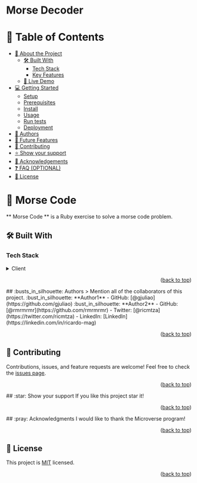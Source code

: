 # Morse Decoder

<!-- TABLE OF CONTENTS -->
# :green_book: Table of Contents
- [:book: About the Project](#about-project)
  - [:hammer_and_wrench: Built With](#built-with)
    - [Tech Stack](#tech-stack)
    - [Key Features](#key-features)
  - [:rocket: Live Demo](#live-demo)
- [:computer: Getting Started](#getting-started)
  - [Setup](#setup)
  - [Prerequisites](#prerequisites)
  - [Install](#install)
  - [Usage](#usage)
  - [Run tests](#run-tests)
  - [Deployment](#triangular_flag_on_post-deployment)
- [:busts_in_silhouette: Authors](#authors)
- [:telescope: Future Features](#future-features)
- [:handshake: Contributing](#contributing)
- [:star:️ Show your support](#support)
- [:pray: Acknowledgements](#acknowledgements)
- [:question: FAQ (OPTIONAL)](#faq)
- [:memo: License](#license)
<!-- PROJECT DESCRIPTION -->
# :book: Morse Code <a name="about-project"></a>
** Morse Code ** is a Ruby exercise to solve a morse code problem.
## :hammer_and_wrench: Built With <a name="built-with"></a>
### Tech Stack <a name="tech-stack"></a>
<details>
  <summary>Client</summary>
  <ul>
    <li><a href="https://www.ruby-lang.org/en/">Ruby</a></li>
  </ul>
</details>

<p align="right">(<a href="#readme-top">back to top</a>)</p>
<!-- AUTHORS -->
## :busts_in_silhouette: Authors <a name="authors"></a>
> Mention all of the collaborators of this project.
:bust_in_silhouette: **Author1**
- GitHub: [@gjuliao](https://github.com/gjuliao)
:bust_in_silhouette: **Author2**
- GitHub: [@rmrmrmr](https://github.com/rmrmrmr)
- Twitter: [@ricmtza](https://twitter.com/ricmtza)
- LinkedIn: [LinkedIn](https://linkedin.com/in/ricardo-mag)
<p align="right">(<a href="#readme-top">back to top</a>)</p>

<!-- CONTRIBUTING -->
## :handshake: Contributing <a name="contributing"></a>
Contributions, issues, and feature requests are welcome!
Feel free to check the [issues page](../../issues/).
<p align="right">(<a href="#readme-top">back to top</a>)</p>
<!-- SUPPORT -->
## :star:️ Show your support <a name="support"></a>
If you like this project star it!
<p align="right">(<a href="#readme-top">back to top</a>)</p>
<!-- ACKNOWLEDGEMENTS -->
## :pray: Acknowledgments <a name="acknowledgements"></a>
I would like to thank the Microverse program!
<p align="right">(<a href="#readme-top">back to top</a>)</p>

<!-- LICENSE -->
## :memo: License <a name="license"></a>
This project is [MIT](./license) licensed.
<p align="right">(<a href="#readme-top">back to top</a>)</p>